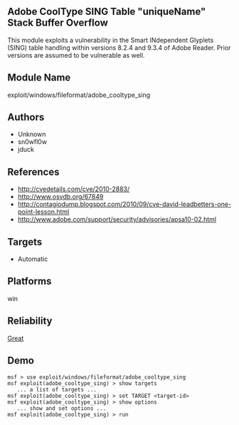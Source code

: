 ## Adobe CoolType SING Table "uniqueName" Stack Buffer Overflow

This module exploits a vulnerability in the Smart 
INdependent Glyplets (SING) table handling within versions 
8.2.4 and 9.3.4 of Adobe Reader. Prior versions are assumed 
to be vulnerable as well.


## Module Name
exploit/windows/fileformat/adobe_cooltype_sing

## Authors
* Unknown
* sn0wfl0w
* jduck


## References
* http://cvedetails.com/cve/2010-2883/
* http://www.osvdb.org/67849
* http://contagiodump.blogspot.com/2010/09/cve-david-leadbetters-one-point-lesson.html
* http://www.adobe.com/support/security/advisories/apsa10-02.html



## Targets
* Automatic


## Platforms
win

## Reliability
[Great](https://github.com/rapid7/metasploit-framework/wiki/Exploit-Ranking)

## Demo

```
msf > use exploit/windows/fileformat/adobe_cooltype_sing
msf exploit(adobe_cooltype_sing) > show targets
   ... a list of targets ...
msf exploit(adobe_cooltype_sing) > set TARGET <target-id>
msf exploit(adobe_cooltype_sing) > show options
   ... show and set options ...
msf exploit(adobe_cooltype_sing) > run
```
    
    